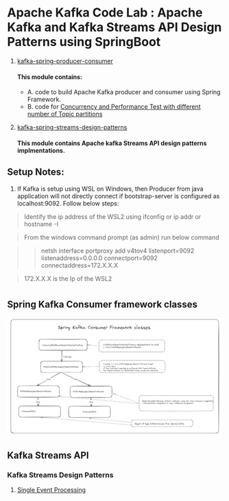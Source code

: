 # Apache Kafka Code Lab : Apache Kafka and Kafka Streams API Design Patterns using SpringBoot 
1. [kafka-spring-producer-consumer](https://github.com/amolbinwade/apache-kafka/tree/main/kafka-spring-producer-consumer)
   #### This module contains:
   * A. code to build Apache Kafka producer and consumer using Spring Framework.
   * B. code for [Concurrency and Performance Test with different number of Topic partitions](https://www.linkedin.com/pulse/kafka01-concurrency-performance-test-different-number-amol-binwade-3jfnf/?trackingId=EYkTXCZET16bfO8N9bGS5A%3D%3D)
3. [kafka-spring-streams-design-patterns](https://github.com/amolbinwade/apache-kafka/tree/main/kafka-spring-streams-design-patterns)
   
   #### This module contains Apache kafka Streams API design patterns implmentations.

## Setup Notes:
1. If Kafka is setup using WSL on Windows, then Producer from java application will not directly connect if bootstrap-server is configured as localhost:9092. Follow below steps:

> Identify the ip address of the WSL2 using ifconfig or ip addr or hostname -I

> From the windows command prompt (as admin) run below command

>> netsh interface portproxy add v4tov4 listenport=9092 listenaddress=0.0.0.0 connectport=9092 connectaddress=172.X.X.X

> 172.X.X.X is the Ip of the WSL2

# 

## Spring Kafka Consumer framework classes
![Alt text](diagrams/spring_kafka_cosumer_framework_diagram.png?raw=true "Spring Framework Classes for Kafka Consumer")

## Kafka Streams API
### Kafka Streams Design Patterns
1. [Single Event Processing](https://github.com/amolbinwade/apache-kafka/blob/main/kafka-spring-streams-design-patterns/src/main/java/com/amcode/kafka/streams/patterns/SingleEventProcessing.java)
